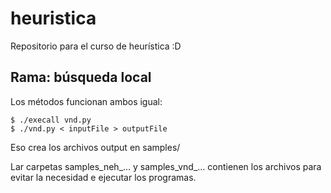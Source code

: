 # heuristica
Repositorio para el curso de heurística :D

## Rama: búsqueda local

Los métodos funcionan ambos igual:

    $ ./execall vnd.py
    $ ./vnd.py < inputFile > outputFile

Eso crea los archivos output en samples/

Lar carpetas samples_neh_... y samples_vnd_... contienen los archivos para evitar la necesidad e ejecutar los programas.
